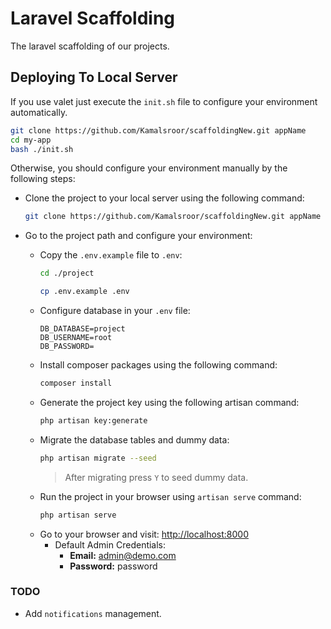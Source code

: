 # Laravel Scaffolding
The laravel scaffolding of our projects.

## Deploying To Local Server
If you use valet just execute the `init.sh` file to configure your environment automatically.
```bash
git clone https://github.com/Kamalsroor/scaffoldingNew.git appName
cd my-app
bash ./init.sh
```
Otherwise, you should configure your environment manually by the following steps:

- Clone the project to your local server using the following command:
    ```bash
    git clone https://github.com/Kamalsroor/scaffoldingNew.git appName
    ```

- Go to the project path and configure your environment:
    - Copy the `.env.example` file to `.env`:
        ```bash
        cd ./project
    
        cp .env.example .env
        ```
    - Configure database in your `.env` file:
        ```dotenv
        DB_DATABASE=project
        DB_USERNAME=root
        DB_PASSWORD=
        ```
    - Install composer packages using the following command:
        ```bash
        composer install
        ```
    - Generate the project key using the following artisan command:
        ```bash
        php artisan key:generate
        ```
    - Migrate the database tables and dummy data:
        ```bash
        php artisan migrate --seed
        ```
        > After migrating press `Y` to seed dummy data.
    - Run the project in your browser using `artisan serve` command:
        ```bash
        php artisan serve
        ```
    - Go to your browser and visit: [http://localhost:8000](http://localhost:8000)
        - Default Admin  Credentials:
            - **Email:** admin@demo.com
            - **Password:** password

### TODO
- Add `notifications` management.
